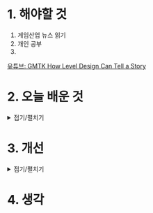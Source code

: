 
# 1. 해야할 것

1. 게임산업 뉴스 읽기 
2. 개인 공부  
3. 

[유튜브: GMTK How Level Design Can Tell a Story](https://youtu.be/RwlnCn2EB9o?si=9kRBCSXJaLo9z6a-)

# 2. 오늘 배운 것

<details>
<summary>접기/펼치기</summary>


## GMTK


## 🧩 1. 환경 스토리텔링 (Environmental Storytelling)

### 핵심 개념:

**텍스트나 컷신 없이 환경 자체가 이야기를 전달한다.**

### 사례:

* **BioShock**
  파괴된 연구소, 시체의 위치, 핏자국 등으로 ‘여기서 무슨 일이 있었는가’를 암시함.
  플레이어는 스스로 추론하면서 몰입하게 됨.

* **The Last of Us**
  방치된 방, 아이의 장난감, 식량 캔으로 가족의 흔적을 표현함.

### 분석:

* 플레이어는 \*\*“왜 이곳은 이런 모습이지?”\*\*를 자문하며, 공간을 관찰하고 스스로 이야기를 재구성하게 됩니다. 이는 몰입감과 기억에 깊게 남는 경험을 제공합니다.

---

## 🏗️ 2. 레벨 디자인의 3가지 층위

### 1) 로우 레벨 – **세계관 전달 (Worldbuilding)**

* 배경 설정과 사회 분위기를 보여주는 수준.
* 예: ‘Deus Ex’의 가상 사회에서 기술 격차에 따른 차별 표현

### 2) 미드 레벨 – **공간 구조의 은유**

* 도시의 구조나 배치로 권력 구조를 표현함.
* 예: ‘Dishonored 2’

  * 가난한 지역은 좁고 어둡고, 상류층 지역은 넓고 채광이 좋음.
  * 수직적 공간 구조는 계급을 상징.

### 3) 하이 레벨 – **감정적 장면 구성 (Micro-narratives)**

* 개별 공간에서 플레이어가 발견하는 미니 드라마들
* 예: 'Fallout'에서 시체와 로봇, 메모가 함께 배치되어 있어, 누군가가 방어하려 했던 마지막 순간을 보여줌.

---

## 🎭 3. 감정 유도를 위한 설계 기법

### 공간의 연출

* **좁은 공간 → 긴장감**
* **넓은 공간 → 안도감**
* 예: ‘God of War’에서 이런 공간 전환으로 플레이어 감정을 자연스럽게 이끎

### 색상 및 조명

* ‘Journey’는 색상 변화를 통해 감정의 여정을 표현함

  * 사막의 붉은빛 → 어두운 동굴 → 차가운 눈보라 → 따뜻한 부활의 하늘

---

## 🧍 4. 플레이어의 정체성을 암시하는 디자인

* **공간이 플레이어의 역할을 규정짓는다**

* 예: 'Hitman'

  * 정장을 입은 히트맨이 공공장소에 있으면 의심받음
  * 권한이 있는 구역/없는 구역이 정체성을 유도

* **Bioshock Infinite**

  * Rapture는 어두운 고립 공간 → 폭력적 행동이 당연하게 느껴짐
  * Columbia는 밝고 질서 정연한 공간 → 폭력 행동이 더 도드라짐




</details>




# 3. 개선


<details>
<summary>접기/펼치기</summary>


</details>



# 4. 생각


